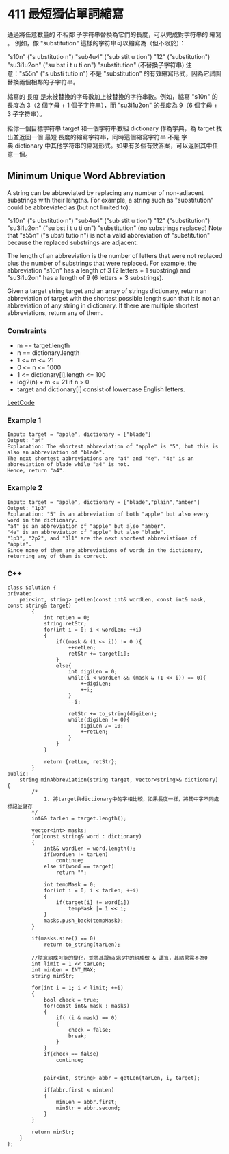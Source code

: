 # 411  最短獨佔單詞縮寫

通過將任意數量的 不相鄰 子字符串替換為它們的長度，可以完成對字符串的 縮寫 。 例如，像 "substitution" 這樣的字符串可以縮寫為（但不限於）：

"s10n" ("s ubstitutio n")
"sub4u4" ("sub stit u tion")
"12" ("substitution")
"su3i1u2on" ("su bst i t u ti on")
"substitution" (不替換子字符串)
注意："s55n" ("s ubsti tutio n") 不是 "substitution" 的有效縮寫形式，因為它試圖替換兩個相鄰的子字符串。

縮寫的 長度 是未被替換的字母數加上被替換的字符串數。例如，縮寫 "s10n" 的長度為 3（2 個字母 + 1 個子字符串），而 "su3i1u2on" 的長度為 9（6 個字母 + 3 子字符串）。

給你一個目標字符串 target 和一個字符串數組 dictionary 作為字典，為 target 找出並返回一個 最短 長度的縮寫字符串，同時這個縮寫字符串 不是 字典 dictionary 中其他字符串的縮寫形式。如果有多個有效答案，可以返回其中任意一個。

##  Minimum Unique Word Abbreviation

A string can be abbreviated by replacing any number of non-adjacent substrings with their lengths. For example, a string such as "substitution" could be abbreviated as (but not limited to):

"s10n" ("s ubstitutio n")
"sub4u4" ("sub stit u tion")
"12" ("substitution")
"su3i1u2on" ("su bst i t u ti on")
"substitution" (no substrings replaced)
Note that "s55n" ("s ubsti tutio n") is not a valid abbreviation of "substitution" because the replaced substrings are adjacent.

The length of an abbreviation is the number of letters that were not replaced plus the number of substrings that were replaced. For example, the abbreviation "s10n" has a length of 3 (2 letters + 1 substring) and "su3i1u2on" has a length of 9 (6 letters + 3 substrings).

Given a target string target and an array of strings dictionary, return an abbreviation of target with the shortest possible length such that it is not an abbreviation of any string in dictionary. If there are multiple shortest abbreviations, return any of them.

### Constraints

* m == target.length
* n == dictionary.length
* 1 <= m <= 21
* 0 <= n <= 1000
* 1 <= dictionary[i].length <= 100
* log2(n) + m <= 21 if n > 0
* target and dictionary[i] consist of lowercase English letters.

[LeetCode](https://leetcode-cn.com/problems/minimum-unique-word-abbreviation/)


### Example 1

```
Input: target = "apple", dictionary = ["blade"]
Output: "a4"
Explanation: The shortest abbreviation of "apple" is "5", but this is also an abbreviation of "blade".
The next shortest abbreviations are "a4" and "4e". "4e" is an abbreviation of blade while "a4" is not.
Hence, return "a4".
```

### Example 2

```
Input: target = "apple", dictionary = ["blade","plain","amber"]
Output: "1p3"
Explanation: "5" is an abbreviation of both "apple" but also every word in the dictionary.
"a4" is an abbreviation of "apple" but also "amber".
"4e" is an abbreviation of "apple" but also "blade".
"1p3", "2p2", and "3l1" are the next shortest abbreviations of "apple".
Since none of them are abbreviations of words in the dictionary, returning any of them is correct.
```

### C++ 

```
class Solution {
private:
    pair<int, string> getLen(const int& wordLen, const int& mask, const string& target)
        {
            int retLen = 0;
            string retStr;
            for(int i = 0; i < wordLen; ++i)
            {
                if((mask & (1 << i)) != 0 ){
                    ++retLen;
                    retStr += target[i];
                }
                else{
                    int digiLen = 0;
                    while(i < wordLen && (mask & (1 << i)) == 0){
                        ++digiLen;
                        ++i;
                    }
                    --i;

                    retStr += to_string(digiLen);
                    while(digiLen != 0){
                        digiLen /= 10;
                        ++retLen;
                    }
                }
            }

            return {retLen, retStr};
        }
public:
    string minAbbreviation(string target, vector<string>& dictionary) {
        /*
            1. 將target與dictionary中的字相比較，如果長度一樣，將其中字不同處標記並儲存
        */
        int&& tarLen = target.length();

        vector<int> masks;
        for(const string& word : dictionary)
        {
            int&& wordLen = word.length();
            if(wordLen != tarLen)
                continue;
            else if(word == target)
                return "";
            
            int tempMask = 0;
            for(int i = 0; i < tarLen; ++i)
            {
                if(target[i] != word[i])
                    tempMask |= 1 << i;
            }
            masks.push_back(tempMask);
        }

        if(masks.size() == 0)
            return to_string(tarLen);

        //隨意組成可能的變化，並將其跟masks中的組成做 & 運笡，其結果需不為0
        int limit = 1 << tarLen; 
        int minLen = INT_MAX;
        string minStr;

        for(int i = 1; i < limit; ++i)
        {
            bool check = true;
            for(const int& mask : masks)
            {
                if( (i & mask) == 0)
                {
                    check = false;
                    break;
                }
            }    
            if(check == false)
                continue;
            

            pair<int, string> abbr = getLen(tarLen, i, target);
            
            if(abbr.first < minLen)
            {
                minLen = abbr.first;
                minStr = abbr.second;
            }            
        }
        
        return minStr;
    }
};
```


